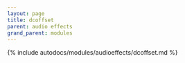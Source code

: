 ```yaml
---
layout: page
title: dcoffset
parent: audio effects
grand_parent: modules
---
```


{% include autodocs/modules/audioeffects/dcoffset.md %}
